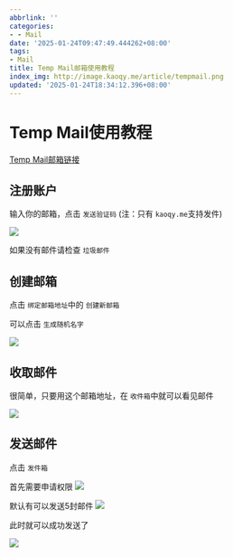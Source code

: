 ```yaml
---
abbrlink: ''
categories:
- - Mail
date: '2025-01-24T09:47:49.444262+08:00'
tags:
- Mail
title: Temp Mail邮箱使用教程
index_img: http://image.kaoqy.me/article/tempmail.png
updated: '2025-01-24T18:34:12.396+08:00'
---
```

# Temp Mail使用教程

[Temp Mail邮箱链接](https://mail.kaoqy.me)

## 注册账户

输入你的邮箱，点击 `发送验证码` (注：只有 `kaoqy.me`支持发件)

![](https://kaocdn.us.kg/image/25/1/IMG_5267.jpeg)

如果没有邮件请检查 `垃圾邮件`

## 创建邮箱

点击 `绑定邮箱地址`中的 `创建新邮箱`

可以点击 `生成随机名字`

![](https://kaocdn.us.kg/image/25/1/IMG_5269.jpeg)

## 收取邮件

很简单，只要用这个邮箱地址，在 `收件箱`中就可以看见邮件

![](https://kaocdn.us.kg/image/25/1/IMG_5271.jpeg)

## 发送邮件

点击 `发件箱`

首先需要申请权限
![](https://kaocdn.us.kg/image/25/1/IMG_5273.jpeg)

默认有可以发送5封邮件
![](https://kaocdn.us.kg/image/25/1/IMG_5274.jpeg)

此时就可以成功发送了

![](https://kaocdn.us.kg/image/25/1/IMG_5275.jpeg)
